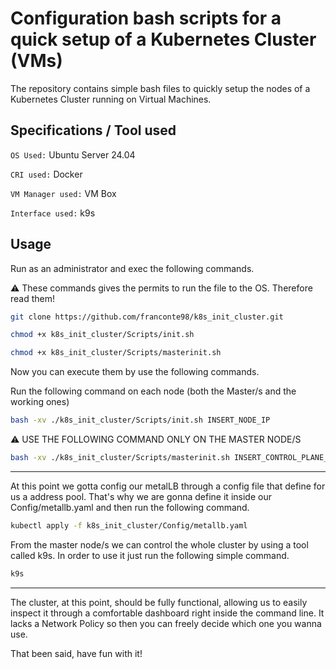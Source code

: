 # Configuration bash scripts for a quick setup of a Kubernetes Cluster (VMs)

The repository contains simple bash files to quickly setup the nodes of a Kubernetes Cluster running on Virtual Machines.

## Specifications / Tool used

` OS Used: ` Ubuntu Server 24.04  

` CRI used: ` Docker

` VM Manager used: ` VM Box

` Interface used: ` k9s

## Usage

Run as an administrator and exec the following commands.

⚠️ These commands gives the permits to run the file to the OS. Therefore read them!

```bash
git clone https://github.com/franconte98/k8s_init_cluster.git
```

```bash
chmod +x k8s_init_cluster/Scripts/init.sh
```
```bash
chmod +x k8s_init_cluster/Scripts/masterinit.sh
```

Now you can execute them by use the following commands.

Run the following command on each node (both the Master/s and the working ones)
```bash
bash -xv ./k8s_init_cluster/Scripts/init.sh INSERT_NODE_IP
```

⚠️ USE THE FOLLOWING COMMAND ONLY ON THE MASTER NODE/S

```bash
bash -xv ./k8s_init_cluster/Scripts/masterinit.sh INSERT_CONTROL_PLANE_IP
```

---

At this point we gotta config our metalLB through a config file that define for us a address pool. That's why we are gonna define it inside our Config/metallb.yaml and then run the following command.

```bash
kubectl apply -f k8s_init_cluster/Config/metallb.yaml
```

From the master node/s we can control the whole cluster by using a tool called k9s. In order to use it just run the following simple command.

```bash
k9s
```

---

The cluster, at this point, should be fully functional, allowing us to easily inspect it through a comfortable dashboard right inside the command line. It lacks a Network Policy so then you can freely decide which one you wanna use. 

That been said, have fun with it!
